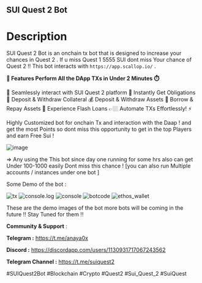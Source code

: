 ## SUI Quest 2 Bot

# Description
SUI Quest 2 Bot is an onchain tx bot that is designed to increase your chances in Quest 2 . If u miss Quest 1 5555 SUI dont miss Your chance of Quest 2 !! This bot interacts with `https://app.scallop.io/` .

**🌟 Features Perform All the DApp TXs in Under 2 Minutes ⏱️**

🔗 Seamlessly interact with SUI Quest 2 platform
💬 Instantly Get Obligations
💼 Deposit & Withdraw Collateral
💰 Deposit & Withdraw Assets
📝 Borrow & Repay Assets
💸 Experience Flash Loans
👉🏼 Automate TXs Effortlessly! ⚡️

Highly Customized bot for onchain Tx and interaction with the Daap ! and get the most Points so dont miss this opportunity to get in the top Players and earn Free Sui !

![image](https://github.com/0xAanya/SuiQuest2_Bot/assets/95902545/52bb0d9c-9c3c-4704-887b-2752e1a9e5db)

=> Any using the This bot since day one running for some hrs also can get Under 100-1000 easily Dont miss this chance ! [you can also run Multiple accounts / instances under one bot ] 

Some Demo of the bot : 

![tx](https://github.com/0xAanya/SuiQuest2_Bot/assets/95902545/019db64e-4a0d-4ac5-a090-887675cac487)
![console.log](https://github.com/0xAanya/SuiQuest2_Bot/assets/95902545/d2296e38-9abf-4e64-8aa8-6a8d1b8dfd4e)
![console](https://github.com/0xAanya/SuiQuest2_Bot/assets/95902545/918b9589-9249-4d6a-baac-53ef313b304a)
![botcode](https://github.com/0xAanya/SuiQuest2_Bot/assets/95902545/a6e4ccf7-61f2-4069-aa58-4d5a2f4de327)
![ethos_wallet](https://github.com/0xAanya/SuiQuest2_Bot/assets/95902545/cbcbafe7-b4a5-40f2-b39f-0cd3e8915755)

These are the demo images of the bot more bots will be coming in the future !! Stay Tuned for them !!

**Community & Support** :

**Telegram :** https://t.me/anaya0x

**Discord :** https://discordapp.com/users/1130931717067243562

**Telegram Channel :** https://t.me/suiquest2

 #SUIQuest2Bot #Blockchain #Crypto #Quest2 #Sui_Quest_2 #SuiQuest 

